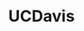 ---
title: UCDavis
crosslinks:
- Surface
- ncaaBBallStreams
- Mcat
- TwoXChromosomes
- GameSale
- headphones
- explainlikeimfive
- pcmasterrace
- premed
- cscareerquestions
- Sacramento
- cheatatmathhomework
- Entrepreneur
- xkcd
---